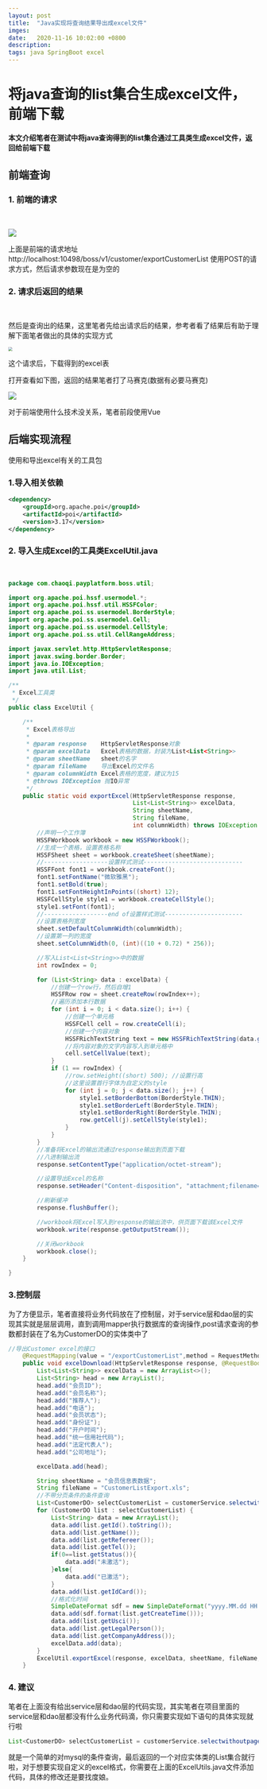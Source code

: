 ```yaml
---
layout: post
title:  "Java实现将查询结果导出成excel文件"
imges: 
date:   2020-11-16 10:02:00 +0800
description: 
tags: java SpringBoot excel
---
```


# 将java查询的list集合生成excel文件，前端下载

**本文介绍笔者在测试中将java查询得到的list集合通过工具类生成excel文件，返回给前端下载**

## 前端查询

###  1. 前端的请求
<br>

![](https://gitee.com/zengyimingming/picrepo/raw/master/images/20201116115420.png)

上面是前端的请求地址http://localhost:10498/boss/v1/customer/exportCustomerList 使用POST的请求方式，然后请求参数现在是为空的

### 2. 请求后返回的结果
<br>

然后是查询出的结果，这里笔者先给出请求后的结果，参考者看了结果后有助于理解下面笔者做出的具体的实现方式

<img src="https://gitee.com/zengyimingming/picrepo/raw/master/images/20201116115809.png" style="zoom:50%;" />

这个请求后，下载得到的excel表

打开查看如下图，返回的结果笔者打了马赛克(数据有必要马赛克)

![](https://gitee.com/zengyimingming/picrepo/raw/master/images/20201116120126.png)

对于前端使用什么技术没关系，笔者前段使用Vue

## 后端实现流程

使用和导出excel有关的工具包

### 1.导入相关依赖

```xml
<dependency>
    <groupId>org.apache.poi</groupId>
    <artifactId>poi</artifactId>
    <version>3.17</version>
</dependency>
```

### 2. 导入生成Excel的工具类ExcelUtil.java
<br>

```java
package com.chaoqi.payplatform.boss.util;

import org.apache.poi.hssf.usermodel.*;
import org.apache.poi.hssf.util.HSSFColor;
import org.apache.poi.ss.usermodel.BorderStyle;
import org.apache.poi.ss.usermodel.Cell;
import org.apache.poi.ss.usermodel.CellStyle;
import org.apache.poi.ss.util.CellRangeAddress;

import javax.servlet.http.HttpServletResponse;
import javax.swing.border.Border;
import java.io.IOException;
import java.util.List;

/**
 * Excel工具类
 */
public class ExcelUtil {

    /**
     * Excel表格导出
     *
     * @param response    HttpServletResponse对象
     * @param excelData   Excel表格的数据，封装为List<List<String>>
     * @param sheetName   sheet的名字
     * @param fileName    导出Excel的文件名
     * @param columnWidth Excel表格的宽度，建议为15
     * @throws IOException 抛IO异常
     */
    public static void exportExcel(HttpServletResponse response,
                                   List<List<String>> excelData,
                                   String sheetName,
                                   String fileName,
                                   int columnWidth) throws IOException {
        //声明一个工作簿
        HSSFWorkbook workbook = new HSSFWorkbook();
        //生成一个表格，设置表格名称
        HSSFSheet sheet = workbook.createSheet(sheetName);
        //------------------设置样式测试----------------------------
        HSSFFont font1 = workbook.createFont();
        font1.setFontName("微软雅黑");
        font1.setBold(true);
        font1.setFontHeightInPoints((short) 12);
        HSSFCellStyle style1 = workbook.createCellStyle();
        style1.setFont(font1);
        //------------------end of设置样式测试----------------------
        //设置表格列宽度
        sheet.setDefaultColumnWidth(columnWidth);
		//设置第一列的宽度
        sheet.setColumnWidth(0, (int)((10 + 0.72) * 256));

        //写入List<List<String>>中的数据
        int rowIndex = 0;

        for (List<String> data : excelData) {
            //创建一个row行，然后自增1
            HSSFRow row = sheet.createRow(rowIndex++);
            //遍历添加本行数据
            for (int i = 0; i < data.size(); i++) {
                //创建一个单元格
                HSSFCell cell = row.createCell(i);
                //创建一个内容对象
                HSSFRichTextString text = new HSSFRichTextString(data.get(i));
                //将内容对象的文字内容写入到单元格中
                cell.setCellValue(text);
            }
            if (1 == rowIndex) {
                //row.setHeight((short) 500); //设置行高
                //这里设置首行字体为自定义的style
                for (int j = 0; j < data.size(); j++) {
                    style1.setBorderBottom(BorderStyle.THIN);
                    style1.setBorderLeft(BorderStyle.THIN);
                    style1.setBorderRight(BorderStyle.THIN);
                    row.getCell(j).setCellStyle(style1);
                }
            }
        }
        //准备将Excel的输出流通过response输出到页面下载
        //八进制输出流
        response.setContentType("application/octet-stream");

        //设置导出Excel的名称
        response.setHeader("Content-disposition", "attachment;filename=" + fileName);

        //刷新缓冲
        response.flushBuffer();

        //workbook将Excel写入到response的输出流中，供页面下载该Excel文件
        workbook.write(response.getOutputStream());

        //关闭workbook
        workbook.close();
    }

}

```

### 3.控制层

为了方便显示，笔者直接将业务代码放在了控制层，对于service层和dao层的实现其实就是层层调用，直到调用mapper执行数据库的查询操作,post请求查询的参数都封装在了名为CustomerDO的实体类中了

```java
//导出Customer excel的接口
    @RequestMapping(value = "/exportCustomerList",method = RequestMethod.POST)
    public void excelDownload(HttpServletResponse response, @RequestBody CustomerDO customerDO) throws IOException, ParseException {
        List<List<String>> excelData = new ArrayList<>();
        List<String> head = new ArrayList();
        head.add("会员ID");
        head.add("会员名称");
        head.add("推荐人");
        head.add("电话");
        head.add("会员状态");
        head.add("身份证");
        head.add("开户时间");
        head.add("统一信用社代码");
        head.add("法定代表人");
        head.add("公司地址");

        excelData.add(head);

        String sheetName = "会员信息表数据";
        String fileName = "CustomerListExport.xls";
        //不带分页条件的条件查询
        List<CustomerDO> selectCustomerList = customerService.selectwithoutpage(customerDO);
        for (CustomerDO list : selectCustomerList) {
            List<String> data = new ArrayList();
            data.add(list.getId().toString());
            data.add(list.getName());
            data.add(list.getRefereer());
            data.add(list.getTel());
            if(0==list.getStatus()){
                data.add("未激活");
            }else{
                data.add("已激活");
            }
            data.add(list.getIdCard());
            //格式化时间
            SimpleDateFormat sdf = new SimpleDateFormat("yyyy.MM.dd HH:mm:ss");
            data.add(sdf.format(list.getCreateTime()));
            data.add(list.getUsci());
            data.add(list.getLegalPerson());
            data.add(list.getCompanyAddress());
            excelData.add(data);
        }
        ExcelUtil.exportExcel(response, excelData, sheetName, fileName, 20);
    }
```

### 4. 建议

笔者在上面没有给出service层和dao层的代码实现，其实笔者在项目里面的service层和dao层都没有什么业务代码滴，你只需要实现如下语句的具体实现就行啦

```java
List<CustomerDO> selectCustomerList = customerService.selectwithoutpage(customerDO);
```

就是一个简单的对mysql的条件查询，最后返回的一个对应实体类的List集合就行啦，对于想要实现自定义的excel格式，你需要在上面的ExcelUtils.java文件添加代码，具体的修改还是要找度娘。












